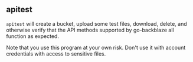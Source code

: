 ## apitest

`apitest` will create a bucket, upload some test files, download, delete,
and otherwise verify that the API methods supported by go-backblaze all
function as expected.

Note that you use this program at your own risk. Don't use it with account
credentials with access to sensitive files.
